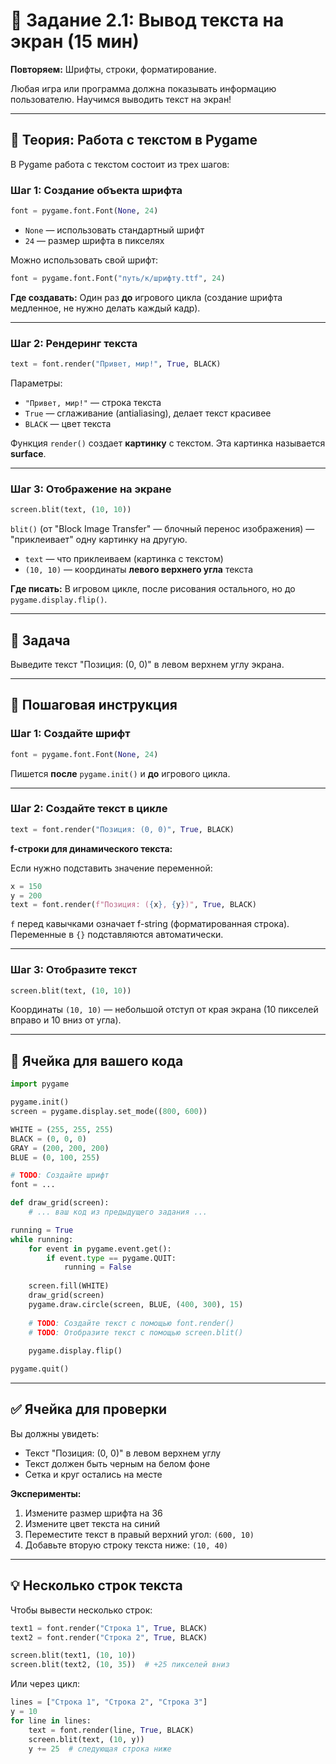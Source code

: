 # 📝 Задание 2.1: Вывод текста на экран (15 мин)

**Повторяем:** Шрифты, строки, форматирование.

Любая игра или программа должна показывать информацию пользователю. Научимся выводить текст на экран!

---

## 🧠 Теория: Работа с текстом в Pygame

В Pygame работа с текстом состоит из трех шагов:

### Шаг 1: Создание объекта шрифта
```python
font = pygame.font.Font(None, 24)
```
- `None` — использовать стандартный шрифт
- `24` — размер шрифта в пикселях

Можно использовать свой шрифт:
```python
font = pygame.font.Font("путь/к/шрифту.ttf", 24)
```

**Где создавать:** Один раз **до** игрового цикла (создание шрифта медленное, не нужно делать каждый кадр).

---

### Шаг 2: Рендеринг текста
```python
text = font.render("Привет, мир!", True, BLACK)
```

Параметры:
- `"Привет, мир!"` — строка текста
- `True` — сглаживание (antialiasing), делает текст красивее
- `BLACK` — цвет текста

Функция `render()` создает **картинку** с текстом. Эта картинка называется **surface**.

---

### Шаг 3: Отображение на экране
```python
screen.blit(text, (10, 10))
```

`blit()` (от "Block Image Transfer" — блочный перенос изображения) — "приклеивает" одну картинку на другую.
- `text` — что приклеиваем (картинка с текстом)
- `(10, 10)` — координаты **левого верхнего угла** текста

**Где писать:** В игровом цикле, после рисования остального, но до `pygame.display.flip()`.

---

## 📝 Задача

Выведите текст "Позиция: (0, 0)" в левом верхнем углу экрана.

---

## 🔧 Пошаговая инструкция

### Шаг 1: Создайте шрифт
```python
font = pygame.font.Font(None, 24)
```
Пишется **после** `pygame.init()` и **до** игрового цикла.

---

### Шаг 2: Создайте текст в цикле
```python
text = font.render("Позиция: (0, 0)", True, BLACK)
```

**f-строки для динамического текста:**

Если нужно подставить значение переменной:
```python
x = 150
y = 200
text = font.render(f"Позиция: ({x}, {y})", True, BLACK)
```

`f` перед кавычками означает f-string (форматированная строка). Переменные в `{}` подставляются автоматически.

---

### Шаг 3: Отобразите текст
```python
screen.blit(text, (10, 10))
```

Координаты `(10, 10)` — небольшой отступ от края экрана (10 пикселей вправо и 10 вниз от угла).

---

## 🚀 Ячейка для вашего кода

```python
import pygame

pygame.init()
screen = pygame.display.set_mode((800, 600))

WHITE = (255, 255, 255)
BLACK = (0, 0, 0)
GRAY = (200, 200, 200)
BLUE = (0, 100, 255)

# TODO: Создайте шрифт
font = ...

def draw_grid(screen):
    # ... ваш код из предыдущего задания ...

running = True
while running:
    for event in pygame.event.get():
        if event.type == pygame.QUIT:
            running = False
    
    screen.fill(WHITE)
    draw_grid(screen)
    pygame.draw.circle(screen, BLUE, (400, 300), 15)
    
    # TODO: Создайте текст с помощью font.render()
    # TODO: Отобразите текст с помощью screen.blit()
    
    pygame.display.flip()

pygame.quit()
```

---

## ✅ Ячейка для проверки

Вы должны увидеть:
- Текст "Позиция: (0, 0)" в левом верхнем углу
- Текст должен быть черным на белом фоне
- Сетка и круг остались на месте

**Эксперименты:**
1. Измените размер шрифта на 36
2. Измените цвет текста на синий
3. Переместите текст в правый верхний угол: `(600, 10)`
4. Добавьте вторую строку текста ниже: `(10, 40)`

---

## 💡 Несколько строк текста

Чтобы вывести несколько строк:

```python
text1 = font.render("Строка 1", True, BLACK)
text2 = font.render("Строка 2", True, BLACK)

screen.blit(text1, (10, 10))
screen.blit(text2, (10, 35))  # +25 пикселей вниз
```

Или через цикл:
```python
lines = ["Строка 1", "Строка 2", "Строка 3"]
y = 10
for line in lines:
    text = font.render(line, True, BLACK)
    screen.blit(text, (10, y))
    y += 25  # следующая строка ниже
```